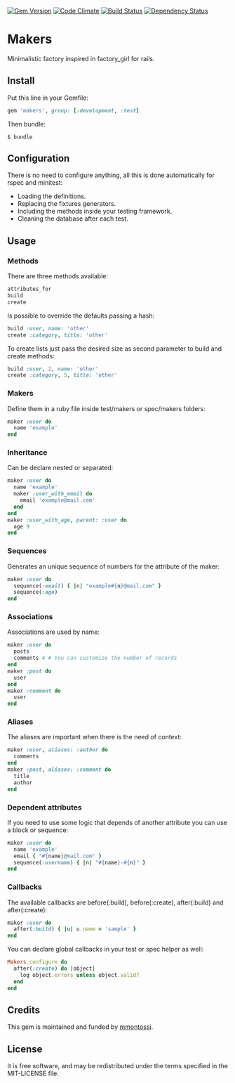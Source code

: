 [![Gem Version](https://badge.fury.io/rb/makers.svg)](http://badge.fury.io/rb/makers)
[![Code Climate](https://codeclimate.com/github/mmontossi/makers/badges/gpa.svg)](https://codeclimate.com/github/mmontossi/makers)
[![Build Status](https://travis-ci.org/mmontossi/makers.svg)](https://travis-ci.org/mmontossi/makers)
[![Dependency Status](https://gemnasium.com/mmontossi/makers.svg)](https://gemnasium.com/mmontossi/makers)

# Makers

Minimalistic factory inspired in factory_girl for rails.

## Install

Put this line in your Gemfile:
```ruby
gem 'makers', group: [:development, :test]
```

Then bundle:
```
$ bundle
```

## Configuration

There is no need to configure anything, all this is done automatically for rspec and minitest:

* Loading the definitions.
* Replacing the fixtures generators.
* Including the methods inside your testing framework.
* Cleaning the database after each test.

## Usage

### Methods

There are three methods available:
```ruby
attributes_for
build
create
```

Is possible to override the defaults passing a hash:
```ruby
build :user, name: 'other'
create :category, title: 'other'
```

To create lists just pass the desired size as second parameter to build and create methods:
```ruby
build :user, 2, name: 'other'
create :category, 5, title: 'other'
```

### Makers

Define them in a ruby file inside test/makers or spec/makers folders:
```ruby
maker :user do
  name 'example'
end
```

### Inheritance

Can be declare nested or separated:
```ruby
maker :user do
  name 'example'
  maker :user_with_email do
    email 'example@mail.com'
  end
end
maker :user_with_age, parent: :user do
  age 9
end
```

### Sequences

Generates an unique sequence of numbers for the attribute of the maker:
```ruby
maker :user do
  sequence(:email) { |n| "example#{n}@mail.com" }
  sequence(:age)
end
```

### Associations

Associations are used by name:
```ruby
maker :user do
  posts
  comments 4 # You can customize the number of records
end
maker :post do
  user
end
maker :comment do
  user
end
```

### Aliases

The aliases are important when there is the need of context:
```ruby
maker :user, aliases: :author do
  comments
end
maker :post, aliases: :comment do
  title
  author
end
```

### Dependent attributes

If you need to use some logic that depends of another attribute you can use a block or sequence:
```ruby
maker :user do
  name 'example'
  email { "#{name}@mail.com" }
  sequence(:username) { |n| "#{name}-#{n}" }
end
```

### Callbacks

The available callbacks are before(:build), before(:create), after(:build) and after(:create):
```ruby
maker :user do
  after(:build) { |u| u.name = 'sample' }
end
```

You can declare global callbacks in your test or spec helper as well:
```ruby
Makers.configure do
  after(:create) do |object|
    log object.errors unless object.valid?
  end
end
```

## Credits

This gem is maintained and funded by [mmontossi](https://github.com/mmontossi).

## License

It is free software, and may be redistributed under the terms specified in the MIT-LICENSE file.
